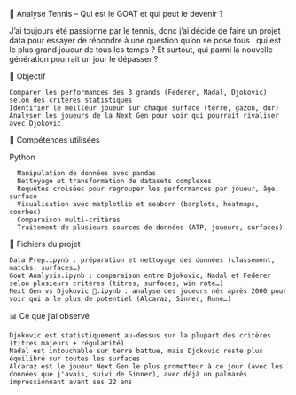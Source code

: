 🎾 Analyse Tennis – Qui est le GOAT et qui peut le devenir ?

J’ai toujours été passionné par le tennis, donc j’ai décidé de faire un projet data pour essayer de répondre à une question qu’on se pose tous : qui est le plus grand joueur de tous les temps ? Et surtout, qui parmi la nouvelle génération pourrait un jour le dépasser ?

🎯 Objectif

    Comparer les performances des 3 grands (Federer, Nadal, Djokovic) selon des critères statistiques
    Identifier le meilleur joueur sur chaque surface (terre, gazon, dur)
    Analyser les joueurs de la Next Gen pour voir qui pourrait rivaliser avec Djokovic

🧠 Compétences utilisées

Python
    
      Manipulation de données avec pandas
      Nettoyage et transformation de datasets complexes
      Requêtes croisées pour regrouper les performances par joueur, âge, surface
      Visualisation avec matplotlib et seaborn (barplots, heatmaps, courbes)
      Comparaison multi-critères
      Traitement de plusieurs sources de données (ATP, joueurs, surfaces)

📁 Fichiers du projet

    Data Prep.ipynb : préparation et nettoyage des données (classement, matchs, surfaces…)
    Goat Analysis.ipynb : comparaison entre Djokovic, Nadal et Federer selon plusieurs critères (titres, surfaces, win rate…)
    Next Gen vs Djokovic 🐐.ipynb : analyse des joueurs nés après 2000 pour voir qui a le plus de potentiel (Alcaraz, Sinner, Rune…)

📊 Ce que j’ai observé

    Djokovic est statistiquement au-dessus sur la plupart des critères (titres majeurs + régularité)
    Nadal est intouchable sur terre battue, mais Djokovic reste plus équilibré sur toutes les surfaces
    Alcaraz est le joueur Next Gen le plus prometteur à ce jour (avec les données que j'avais, suivi de Sinner), avec déjà un palmarès impressionnant avant ses 22 ans

